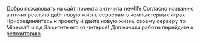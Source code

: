 Добро пожаловать на сайт проекта античита newlife
Согласно названию античит реально даёт новую жизнь серверам в компьютерных играх
Присоединяйтесь к проекту и дайте новую жизнь своему серверу по Minecraft и т.д
Защитите его от читеров!
Для начала работы перейдите к [репозиторию](https://github.com/aleksejtalanov13/newlife)